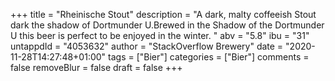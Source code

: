 +++
title = "Rheinische Stout"
description = "A dark, malty coffeeish Stout dark the shadow of Dortmunder U.Brewed in the Shadow of the Dortmunder U this beer is perfect to be enjoyed in the winter. "
abv = "5.8"
ibu = "31"
untappdId = "4053632"
author = "StackOverflow Brewery"
date = "2020-11-28T14:27:48+01:00"
tags = ["Bier"]
categories = ["Bier"]
comments = false
removeBlur = false
draft = false
+++